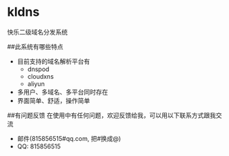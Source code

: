 # kldns
快乐二级域名分发系统

##此系统有哪些特点
* 目前支持的域名解析平台有
    *  dnspod
    *  cloudxns
    *  aliyun
* 多用户、多域名、多平台同时存在
* 界面简单、舒适，操作简单

##有问题反馈
在使用中有任何问题，欢迎反馈给我，可以用以下联系方式跟我交流

* 邮件(815856515#qq.com, 把#换成@)
* QQ: 815856515

